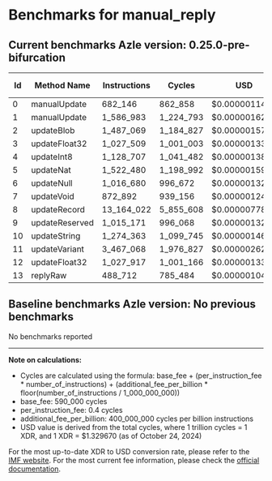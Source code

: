 # Benchmarks for manual_reply

## Current benchmarks Azle version: 0.25.0-pre-bifurcation

| Id  | Method Name    | Instructions | Cycles    | USD           | USD/Million Calls |
| --- | -------------- | ------------ | --------- | ------------- | ----------------- |
| 0   | manualUpdate   | 682_146      | 862_858   | $0.0000011473 | $1.14             |
| 1   | manualUpdate   | 1_586_983    | 1_224_793 | $0.0000016286 | $1.62             |
| 2   | updateBlob     | 1_487_069    | 1_184_827 | $0.0000015754 | $1.57             |
| 3   | updateFloat32  | 1_027_509    | 1_001_003 | $0.0000013310 | $1.33             |
| 4   | updateInt8     | 1_128_707    | 1_041_482 | $0.0000013848 | $1.38             |
| 5   | updateNat      | 1_522_480    | 1_198_992 | $0.0000015943 | $1.59             |
| 6   | updateNull     | 1_016_680    | 996_672   | $0.0000013252 | $1.32             |
| 7   | updateVoid     | 872_892      | 939_156   | $0.0000012488 | $1.24             |
| 8   | updateRecord   | 13_164_022   | 5_855_608 | $0.0000077860 | $7.78             |
| 9   | updateReserved | 1_015_171    | 996_068   | $0.0000013244 | $1.32             |
| 10  | updateString   | 1_274_363    | 1_099_745 | $0.0000014623 | $1.46             |
| 11  | updateVariant  | 3_467_068    | 1_976_827 | $0.0000026285 | $2.62             |
| 12  | updateFloat32  | 1_027_917    | 1_001_166 | $0.0000013312 | $1.33             |
| 13  | replyRaw       | 488_712      | 785_484   | $0.0000010444 | $1.04             |

## Baseline benchmarks Azle version: No previous benchmarks

No benchmarks reported

---

**Note on calculations:**

-   Cycles are calculated using the formula: base_fee + (per_instruction_fee \* number_of_instructions) + (additional_fee_per_billion \* floor(number_of_instructions / 1_000_000_000))
-   base_fee: 590_000 cycles
-   per_instruction_fee: 0.4 cycles
-   additional_fee_per_billion: 400_000_000 cycles per billion instructions
-   USD value is derived from the total cycles, where 1 trillion cycles = 1 XDR, and 1 XDR = $1.329670 (as of October 24, 2024)

For the most up-to-date XDR to USD conversion rate, please refer to the [IMF website](https://www.imf.org/external/np/fin/data/rms_sdrv.aspx).
For the most current fee information, please check the [official documentation](https://internetcomputer.org/docs/current/developer-docs/gas-cost#execution).
